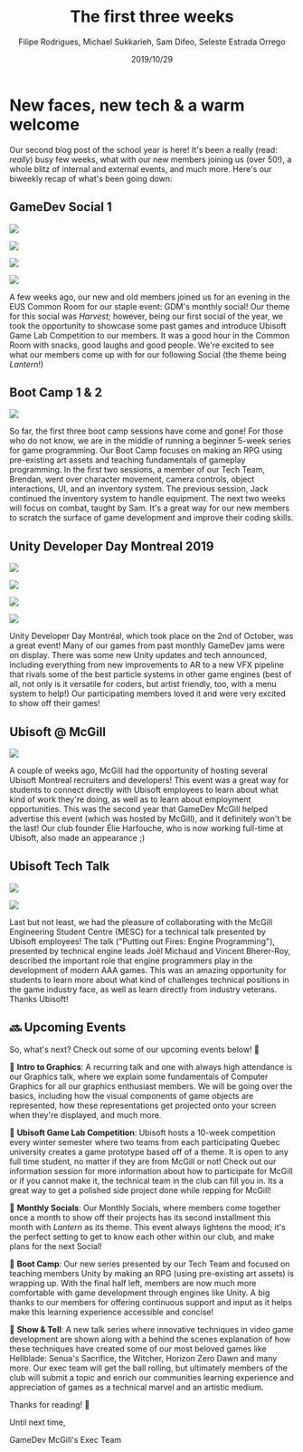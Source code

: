 ﻿---
title: "The first three weeks"
cover: "./cover.jpg"
category: "events"
author: "Filipe Rodrigues, Michael Sukkarieh, Sam Difeo, Seleste Estrada Orrego"
date: "2019/10/29"
slug: "New faces, new tech & a warm welcome-2019"
tags:
  - events
  - fall 2019
  - 2019-2020
---

# New faces, new tech & a warm welcome

Our second blog post of the school year is here! It's been a really (read: *really*) busy few weeks, what with our new members joining us (over 50!), a whole blitz of internal and external events, and much more. Here's our biweekly recap of what's been going down:

## GameDev Social 1

![](P_20191009_185415-7844bfba-68e6-4f57-9603-2272be8952ab.jpg)

![](OctMGJ_-c7d8c88e-137d-4477-aec7-8ba61a7af91b.jpg)

![](OctMGJPong-863fd20c-4f02-42d9-b87a-722f5bafbba8.jpg)

![](scottsGame_-398b240a-ef18-48ff-964c-38d677f460d6.gif)

A few weeks ago, our new and old members joined us for an evening in the EUS Common Room for our staple event: GDM's monthly social! Our theme for this social was *Harvest;* however, being our first social of the year, we took the opportunity to showcase some past games and introduce Ubisoft Game Lab Competition to our members. It was a good hour in the Common Room with snacks, good laughs and good people. We're excited to see what our members come up with for our following Social (the theme being *Lantern*!)

## Boot Camp 1 & 2

![](IMG_8988-8548b5f5-bd36-4159-b3fd-ecb9c00ade34.jpg)

So far, the first three boot camp sessions have come and gone! For those who do not know, we are in the middle of running a beginner 5-week series for game programming. Our Boot Camp focuses on making an RPG using pre-existing art assets and teaching fundamentals of gameplay programming. In the first two sessions, a member of our Tech Team, Brendan, went over character movement, camera controls, object interactions, UI, and an inventory system. The previous session, Jack continued the inventory system to handle equipment. The next two weeks will focus on combat, taught by Sam. It's a great way for our new members to scratch the surface of game development and improve their coding skills.

## Unity Developer Day Montreal 2019

![](P_20191012_154100_vHDR_On-eb3abb3e-68a6-4060-985f-1ee2011609c8.jpg)

![](vfxGif-027c3579-8f4f-40f2-b2b2-99f867844b32.gif)

![](unityGif-5becad98-66fb-4504-a4ed-9d4ca73dfacb.gif)

![](vfx_mask-0c539fc0-a14a-422e-baae-c05cc42b5cca.gif)

Unity Developer Day Montréal, which took place on the 2nd of October, was a great event! Many of our games from past monthly GameDev jams were on display. There was some new Unity updates and tech announced, including everything from new improvements to AR to a new VFX pipeline that rivals some of the best particle systems in other game engines (best of all, not only is it versatile for coders, but artist friendly, too, with a menu system to help!) Our participating members loved it and were very excited to show off their games!

## Ubisoft @ McGill

![](UbisoftDay2019-3daa1fd5-b0f6-4f15-a68e-597dd1a81ef2.jpg)

A couple of weeks ago, McGill had the opportunity of hosting several Ubisoft Montreal recruiters and developers! This event was a great way for students to connect directly with Ubisoft employees to learn about what kind of work they're doing, as well as to learn about employment opportunities. This was the second year that GameDev McGill helped advertise this event (which was hosted by McGill), and it definitely won't be the last! Our club founder Élie Harfouche, who is now working full-time at Ubisoft, also made an appearance ;)

## Ubisoft Tech Talk

![](20191016_123710-ef7f1677-e1f5-4f18-93c3-674bdbf3d6b9.jpg)

![](ubi_talk-9a601b77-a771-4bae-adc8-7fe3bb4131cf.jpg)

Last but not least, we had the pleasure of collaborating with the McGill Engineering Student Centre (MESC) for a technical talk presented by Ubisoft employees! The talk ("Putting out Fires: Engine Programming"), presented by technical engine leads Joël Michaud and Vincent Bherer-Roy, described the important role that engine programmers play in the development of modern AAA games. This was an amazing opportunity for students to learn more about what kind of challenges technical positions in the game industry face, as well as learn directly from industry veterans. Thanks Ubisoft! 

## 🔜 Upcoming Events

So, what's next? Check out some of our upcoming events below! 🤩

🔸  **Intro to Graphics**: A recurring talk and one with always high attendance is our Graphics talk, where we explain some fundamentals of Computer Graphics for all our graphics enthusiast members. We will be going over the basics, including how the visual components of game objects are represented, how these representations get projected onto your screen when they're displayed, and much more. 

🔸  **Ubisoft Game Lab Competition**: Ubisoft hosts a 10-week competition every winter semester where two teams from each participating Quebec university creates a game prototype based off of a theme. It is open to any full time student, no matter if they are from McGill or not! Check out our information session for more information about how to participate for McGill or if you cannot make it, the technical team in the club can fill you in. Its a great way to get a polished side project done while repping for McGill!

🔸  **Monthly Socials**: Our Monthly Socials, where members come together once a month to show off their projects has its second installment this month with *Lantern* as its theme. This event always lightens the mood; it's the perfect setting to get to know each other within our club, and make plans for the next Social!

🔸  **Boot Camp**: Our new series presented by our Tech Team and focused on teaching members Unity by making an RPG (using pre-existing art assets) is wrapping up. With the final half left, members are now much more comfortable with game development through engines like Unity. A big thanks to our members for offering continuous support and input as it helps make this learning experience accessible and concise!

🔸  **Show & Tell**: A new talk series where innovative techniques in video game development are shown along with a behind the scenes explanation of how these techniques have created some of our most beloved games like Hellblade: Senua's Sacrifice, the Witcher, Horizon Zero Dawn and many more. Our exec team will get the ball rolling, but ultimately members of the club will submit a topic and enrich our communities learning experience and appreciation of games as a technical marvel and an artistic medium.

Thanks for reading! 💛

Until next time,

GameDev McGill's Exec Team